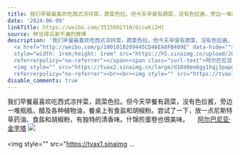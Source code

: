```yaml
---
title: 我们早餐最喜欢吃西式凉拌菜，蔬菜色拉。但今天早餐有蔬菜，没有色拉酱，旁边一堆瓶瓶，醋及各种植物油，餐桌上有食盐和胡椒粉。尝试了一下，放一点尼斯特草药油...
date: '2024-06-09'
linkTitle: https://weibo.com/3515092710/OiceKi2Ht
source: 种豆得瓜谢不谦的微博
description: '我们早餐最喜欢吃西式凉拌菜，蔬菜色拉。但今天早餐有蔬菜，没有色拉酱，旁边一堆瓶瓶，醋及各种植物油，餐桌上有食盐和胡椒粉。尝试了一下，放一点尼斯特草药油、食盐和胡椒粉，有独特的清香味。什锦煎蛋卷也很美味。
  <a href="http://weibo.com/p/100101B209445CD46EA0FB409E" data-hide=""><span class="url-icon"><img
  style="width: 1rem;height: 1rem" src="https://h5.sinaimg.cn/upload/2015/09/25/3/timeline_card_small_location_default.png"
  referrerpolicy="no-referrer"></span><span class="surl-text">阿尔巴尼亚·金字塔</span></a>
  <img style="" src="https://tvax2.sinaimg.cn/large/d1840ee6gy1hqj3papgknj237k2eox6q.jpg"
  referrerpolicy="no-referrer"><br><br><img style="" src="https://tvax1.sinaimg ...'
disable_comments: true
---
```

我们早餐最喜欢吃西式凉拌菜，蔬菜色拉。但今天早餐有蔬菜，没有色拉酱，旁边一堆瓶瓶，醋及各种植物油，餐桌上有食盐和胡椒粉。尝试了一下，放一点尼斯特草药油、食盐和胡椒粉，有独特的清香味。什锦煎蛋卷也很美味。 <a href="http://weibo.com/p/100101B209445CD46EA0FB409E" data-hide=""><span class="url-icon"><img style="width: 1rem;height: 1rem" src="https://h5.sinaimg.cn/upload/2015/09/25/3/timeline_card_small_location_default.png" referrerpolicy="no-referrer"></span><span class="surl-text">阿尔巴尼亚·金字塔</span></a> <img style="" src="https://tvax2.sinaimg.cn/large/d1840ee6gy1hqj3papgknj237k2eox6q.jpg" referrerpolicy="no-referrer"><br><br><img style="" src="https://tvax1.sinaimg ...